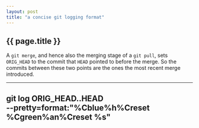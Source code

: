 ```yaml
---
layout: post
title: "a concise git logging format"
---
```


## {{ page.title }}

A `git merge`, and hence also the merging stage of a `git pull`, sets `ORIG_HEAD` to the commit that `HEAD` pointed to before the merge. So the commits between these two points are the ones the most recent merge introduced.

---
git log ORIG_HEAD..HEAD \
  --pretty=format:"%Cblue%h%Creset %Cgreen%an%Creset %s"
---


